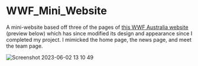 # WWF_Mini_Website
A mini-website based off three of the pages of [this WWF Australia website](https://wwf.org.au/) (preview below) which has since modified its design and appearance since I completed my project. I mimicked the home page, the news page, and meet the team page. 

![Screenshot 2023-06-02 13 10 49](https://github.com/gdwhittaker94/WWF_Mini_Website/assets/105855731/aa469f68-a6ca-44ba-a034-d2ecd941aeb6)
